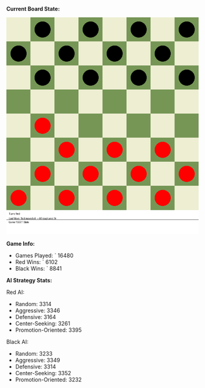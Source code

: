 
**Current Board State:**  
<!-- START_GIF -->
![Checkers Game](./checkers_game.gif)
<!-- END_GIF -->

**Game Info:**  
- Games Played: `<!-- GAMES_PLAYED --> 16480
- Red Wins: `<!-- RED_WINS --> 6102
- Black Wins: `<!-- BLACK_WINS --> 8841

<!-- AI_STATS -->
**AI Strategy Stats:**

Red AI:
- Random: 3314
- Aggressive: 3346
- Defensive: 3164
- Center-Seeking: 3261
- Promotion-Oriented: 3395

Black AI:
- Random: 3233
- Aggressive: 3349
- Defensive: 3314
- Center-Seeking: 3352
- Promotion-Oriented: 3232
